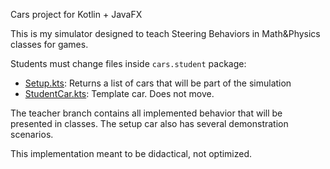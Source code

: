 Cars project for Kotlin + JavaFX

This is my simulator designed to teach Steering Behaviors in Math&Physics classes for games.

Students must change files inside ```cars.student``` package:

* [Setup.kts](./src/main/kotlin/cars/student/Setup.kt): Returns a list of cars that will be part of the simulation
* [StudentCar.kts](./src/main/kotlin/cars/student/StudentCar.kt): Template car. Does not move.

The teacher branch contains all implemented behavior that will be presented in classes.
The setup car also has several demonstration scenarios.

This implementation meant to be didactical, not optimized.